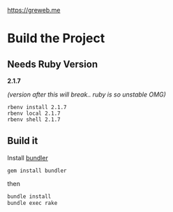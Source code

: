 https://greweb.me



Build the Project
===

Needs Ruby Version
---

**2.1.7**

*(version after this will break.. ruby is so unstable OMG)*

```
rbenv install 2.1.7
rbenv local 2.1.7
rbenv shell 2.1.7
```

Build it
---

Install [bundler](https://github.com/bundler/bundler/)
```
gem install bundler
```

then

```sh
bundle install
bundle exec rake
```
